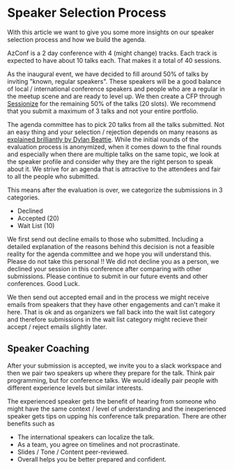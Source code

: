 # Speaker Selection Process

With this article we want to give you some more insights on our speaker selection process and how we build the agenda.

AzConf is a 2 day conference with 4 (might change) tracks. Each track is expected to have about 10 talks each. That makes it a total of 40 sessions.

As the inaugural event, we have decided to fill around 50% of talks by inviting "known, regular speakers". These speakers will be a good balance of local / international conference speakers and people who are a regular in the meetup scene and are ready to level up. We then create a CFP through [Sessionize](https://sessionize.com) for the remaining 50% of the talks (20 slots). We recommend that you submit a maximum of 3 talks and not your entire portfolio.

The agenda committee has to pick 20 talks from all the talks submitted. Not an easy thing and your selection / rejection depends on many reasons as [explained brilliantly by Dylan Beattie](https://medium.com/@dylanbeattie/why-your-talk-wasnt-picked-for-ndc-9f19366d8a43). While the initial rounds of the evaluation process is anonymized, when it comes down to the final rounds and especially when there are multiple talks on the same topic, we look at the speaker profile and consider why they are the right person to speak about it. We strive for an agenda that is attractive to the attendees and fair to all the people who submitted.

This means after the evaluation is over, we categorize the submissions in 3 categories.

- Declined
- Accepted (20)
- Wait List (10)

We first send out decline emails to those who submitted. Including a detailed explanation of the reasons behind this decision is not a feasible reality for the agenda committee and we hope you will understand this. Please do not take this personal !! We did not decline you as a person, we declined your session in this conference after comparing with other submissions. Please continue to submit in our future events and other conferences. Good Luck.

We then send out accepted email and in the process we might receive emails from speakers that they have other engagements and can't make it here. That is ok and as organizers we fall back into the wait list category and therefore submissions in the wait list category might recieve their accept / reject emails slightly later.

## Speaker Coaching

After your submission is accepted, we invite you to a slack workspace and then we pair two speakers up where they prepare for the talk. Think pair programming, but for conference talks. We would ideally pair people with different experience levels but similar interests.

The experienced speaker gets the benefit of hearing from someone who might have the same context / level of understanding and the inexperienced speaker gets tips on upping his conference talk preparation. There are other benefits such as

- The international speakers can localize the talk.
- As a team, you agree on timelines and not procrastinate.
- Slides / Tone / Content peer-reviewed.
- Overall helps you be better prepared and confident.
